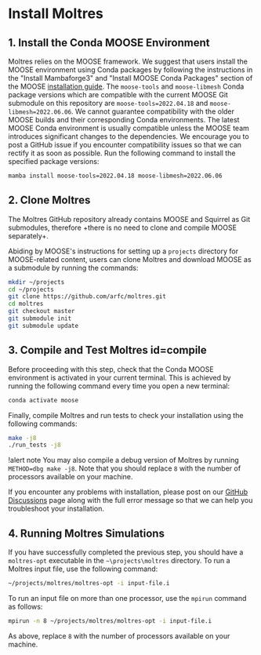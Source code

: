 # Install Moltres

## 1. Install the Conda MOOSE Environment

Moltres relies on the MOOSE framework. We suggest that users install the MOOSE environment using
Conda packages by following the instructions in the "Install Mambaforge3" and "Install MOOSE Conda
Packages" section of the MOOSE
[installation guide](https://mooseframework.inl.gov/getting_started/installation/conda.html). The
`moose-tools` and `moose-libmesh` Conda package versions which are compatible with the current
MOOSE Git submodule on this repository are `moose-tools=2022.04.18` and `moose-libmesh=2022.06.06`.
We cannot guarantee compatibility with the older MOOSE builds and their corresponding Conda
environments. The latest MOOSE Conda environment is usually compatible unless the MOOSE team
introduces significant changes to the dependencies. We encourage you to post a GitHub issue if you
encounter compatibility issues so that we can rectify it as soon as possible. Run the following
command to install the specified package versions:

```bash
mamba install moose-tools=2022.04.18 moose-libmesh=2022.06.06
```

## 2. Clone Moltres

The Moltres GitHub repository already contains MOOSE and Squirrel as Git submodules, therefore
+there is no need to clone and compile MOOSE separately+. 

Abiding by MOOSE's instructions for setting up a `projects` directory for MOOSE-related content,
users can clone Moltres and download MOOSE as a submodule by running the commands:

```bash
mkdir ~/projects
cd ~/projects
git clone https://github.com/arfc/moltres.git
cd moltres
git checkout master
git submodule init
git submodule update
```

## 3. Compile and Test Moltres id=compile

Before proceeding with this step, check that the Conda MOOSE environment is activated in your
current terminal. This is achieved by running the following command every time you open a new
terminal:

```bash
conda activate moose
```

Finally, compile Moltres and run tests to check your installation using the following commands:

```bash
make -j8
./run_tests -j8
```

!alert note
You may also compile a debug version of Moltres by running `METHOD=dbg make
-j8`. Note that you should replace `8` with the number of processors available
on your machine.

If you encounter any problems with installation, please post on our
[GitHub Discussions](https://github.com/arfc/moltres/discussions) page along with the full error
message so that we can help you troubleshoot your installation.

## 4. Running Moltres Simulations

If you have successfully completed the previous step, you should have a `moltres-opt` executable in
the `~\projects\moltres` directory. To run a Moltres input file, use the following command:

```bash
~/projects/moltres/moltres-opt -i input-file.i
```

To run an input file on more than one processor, use the `mpirun` command as follows:

```bash
mpirun -n 8 ~/projects/moltres/moltres-opt -i input-file.i
```

As above, replace `8` with the number of processors available on your machine.
